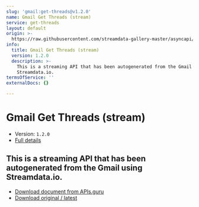 ```yaml
---
slug: 'gmail:get-threads@v1.2.0'
name: Gmail Get Threads (stream)
service: get-threads
layout: default
origin: >-
  https://raw.githubusercontent.com/streamdata-gallery-master/asyncapi/master/_listings/gmail/gmail-get-threads-stream-async.md
info:
  title: Gmail Get Threads (stream)
  version: 1.2.0
  description: >-
    This is a streaming API that has been autogenerated from the Gmail using
    Streamdata.io.
termsOfService: ''
externalDocs: {}

---
```

# Gmail Get Threads (stream)

* Version: `1.2.0`
* [Full details](../html/gmail:get-threads@v1.2.0.html)



## This is a streaming API that has been autogenerated from the Gmail using Streamdata.io.



* [Download document from APIs.guru](https://raw.githubusercontent.com/APIs-guru/asyncapi-directory/master/docs/APIs/gmail%3Aget-threads%40v1.2.0.yaml)
* [Download original / latest](https://raw.githubusercontent.com/streamdata-gallery-master/asyncapi/master/_listings/gmail/gmail-get-threads-stream-async.md)

<script type="application/ld+json">
{
  "@context": "http://schema.org/",
  "@type": "WebAPI",
  "description": "This is a streaming API that has been autogenerated from the Gmail using Streamdata.io.",
  "documentation": "",

  "name": "Gmail Get Threads (stream)"
}
</script>
